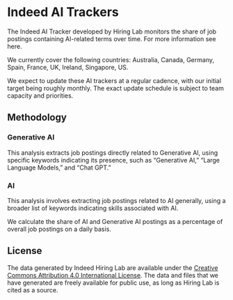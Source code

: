 # Indeed AI Trackers

The Indeed AI Tracker developed by Hiring Lab monitors the share of job postings containing AI-related terms over time. For more information see here.

We currently cover the following countries: Australia, Canada, Germany, Spain, France, UK, Ireland, Singapore, US. 

We expect to update these AI trackers at a regular cadence, with our initial target being roughly monthly.  The exact update schedule is subject to team capacity and priorities.
## Methodology
### Generative AI

This analysis extracts job postings directly related to Generative AI, using specific keywords indicating its presence, such as “Generative AI,” “Large Language Models,” and “Chat GPT.” 

### AI

This analysis involves extracting job postings related to AI generally, using a broader list of keywords indicating skills associated with AI.


We calculate the share of AI and Generative AI postings as a percentage of overall job postings on a daily basis. 

## License
The data generated by Indeed Hiring Lab are available under the [Creative Commons Attribution 4.0 International License](https://creativecommons.org/licenses/by/4.0/).
The data and files that we have generated are freely available for public use, as long as Hiring Lab is cited as a source.
